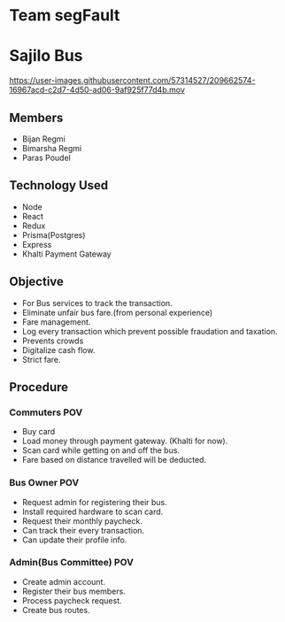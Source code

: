 # Team segFault

# Sajilo Bus



https://user-images.githubusercontent.com/57314527/209662574-16967acd-c2d7-4d50-ad06-9af925f77d4b.mov



## Members
* Bijan Regmi
* Bimarsha Regmi
* Paras Poudel

## Technology Used
* Node
* React
* Redux
* Prisma(Postgres)
* Express
* Khalti Payment Gateway


## Objective
* For Bus services to track the transaction.
* Eliminate unfair bus fare.(from personal experience)
* Fare management.
* Log every transaction which prevent possible fraudation and taxation. 
* Prevents crowds
* Digitalize cash flow.
* Strict fare.


## Procedure
### Commuters POV 
* Buy card
* Load money through payment gateway. (Khalti for now).
* Scan card while getting on and off the bus. 
* Fare based on distance travelled will be deducted.

### Bus Owner POV
* Request admin for registering their bus.
* Install required hardware to scan card.
* Request their monthly paycheck.
* Can track their every transaction.
* Can update their profile info.


### Admin(Bus Committee) POV
* Create admin account.
* Register their bus members.
* Process paycheck request.
* Create bus routes.
